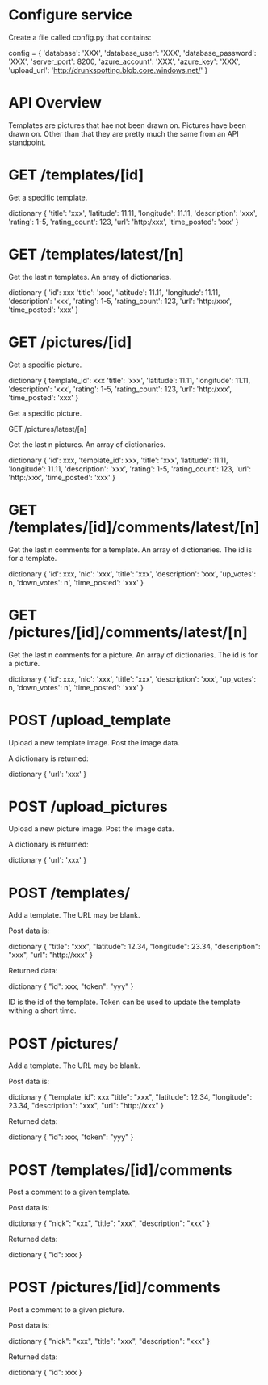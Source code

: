 
Configure service
=================
Create a file called config.py that contains:

config = {
    'database': 'XXX',
    'database_user': 'XXX',
    'database_password': 'XXX',
    'server_port': 8200,
    'azure_account': 'XXX',
    'azure_key': 'XXX',
    'upload_url': 'http://drunkspotting.blob.core.windows.net/'
}

API Overview
============

Templates are pictures that hae not been drawn on.
Pictures have been drawn on. Other than that
they are pretty much the same from an API standpoint.

GET /templates/[id]
===================

Get a specific template.

dictionary {
    'title': 'xxx',
    'latitude': 11.11,
    'longitude': 11.11,
    'description': 'xxx',
    'rating': 1-5,
    'rating_count': 123,
    'url': 'http:/xxx',
    'time_posted': 'xxx'
}

GET /templates/latest/[n]
=========================

Get the last n templates. An array of dictionaries.

dictionary {
    'id': xxx
    'title': 'xxx',
    'latitude': 11.11,
    'longitude': 11.11,
    'description': 'xxx',
    'rating': 1-5,
    'rating_count': 123,
    'url': 'http:/xxx',
    'time_posted': 'xxx'
}

GET /pictures/[id]
==================

Get a specific picture.

dictionary {
    template_id': xxx
    'title': 'xxx',
    'latitude': 11.11,
    'longitude': 11.11,
    'description': 'xxx',
    'rating': 1-5,
    'rating_count': 123,
    'url': 'http:/xxx',
    'time_posted': 'xxx'
}

Get a specific picture.

GET /pictures/latest/[n]

Get the last n pictures. An array of dictionaries.

dictionary {
    'id': xxx,
    'template_id': xxx,
    'title': 'xxx',
    'latitude': 11.11,
    'longitude': 11.11,
    'description': 'xxx',
    'rating': 1-5,
    'rating_count': 123,
    'url': 'http:/xxx',
    'time_posted': 'xxx'
}

GET /templates/[id]/comments/latest/[n]
=======================================

Get the last n comments for a template. An array of dictionaries.
The id is for a template.

dictionary {
    'id': xxx,
    'nic': 'xxx',
    'title': 'xxx',
    'description': 'xxx',
    'up_votes': n,
    'down_votes': n',
    'time_posted': 'xxx'
}

GET /pictures/[id]/comments/latest/[n]
======================================

Get the last n comments for a picture. An array of dictionaries.
The id is for a picture.

dictionary {
    'id': xxx,
    'nic': 'xxx',
    'title': 'xxx',
    'description': 'xxx',
    'up_votes': n,
    'down_votes': n',
    'time_posted': 'xxx'
}

POST /upload_template
=====================

Upload a new template image. Post the image data.

A dictionary is returned:

dictionary {
    'url': 'xxx'
}

POST /upload_pictures
=====================

Upload a new picture image. Post the image data.

A dictionary is returned:

dictionary {
    'url': 'xxx'
}


POST /templates/
================

Add a template. The URL may be blank.

Post data is:

dictionary {
    "title": "xxx",
    "latitude": 12.34,
    "longitude": 23.34,
    "description": "xxx",
    "url": "http://xxx"
}

Returned data:

dictionary {
    "id": xxx,
    "token": "yyy"
}

ID is the id of the template. Token
can be used to update the template
withing a short time.

POST /pictures/
===============

Add a template. The URL may be blank.

Post data is:

dictionary {
    "template_id": xxx
    "title": "xxx",
    "latitude": 12.34,
    "longitude": 23.34,
    "description": "xxx",
    "url": "http://xxx"
}

Returned data:

dictionary {
    "id": xxx,
    "token": "yyy"
}

POST /templates/[id]/comments
=============================

Post a comment to a given template.

Post data is:

dictionary {
    "nick": "xxx",
    "title": "xxx",
    "description": "xxx"
}

Returned data:

dictionary {
    "id": xxx
}

POST /pictures/[id]/comments
============================

Post a comment to a given picture.

Post data is:

dictionary {
    "nick": "xxx",
    "title": "xxx",
    "description": "xxx"
}

Returned data:

dictionary {
    "id": xxx
}
